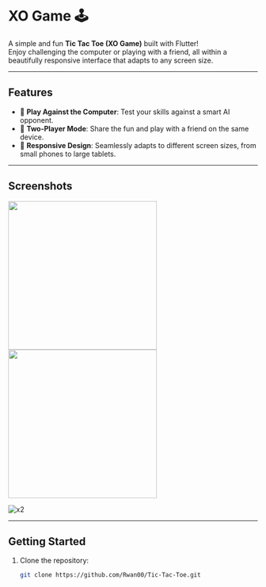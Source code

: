 # XO Game 🕹️

A simple and fun **Tic Tac Toe (XO Game)** built with Flutter!  
Enjoy challenging the computer or playing with a friend, all within a beautifully responsive interface that adapts to any screen size.

---

## **Features**
- 🤖 **Play Against the Computer**: Test your skills against a smart AI opponent.  
- 👫 **Two-Player Mode**: Share the fun and play with a friend on the same device.  
- 📱 **Responsive Design**: Seamlessly adapts to different screen sizes, from small phones to large tablets.  

---

## **Screenshots**  

<div>
   <img src = "https://github.com/user-attachments/assets/a5ed71c4-b41b-45bd-96e5-db5b2ca37b21" width = "300">
   <img src = "https://github.com/user-attachments/assets/5bb3f00e-7e7b-4866-bae5-ce5628a6de68" width = "300">
</div>

![x2](https://github.com/user-attachments/assets/1afff86c-df2f-4073-8810-6f2c72f28bc9)

---

## **Getting Started**
1. Clone the repository:
   ```bash
   git clone https://github.com/Rwan00/Tic-Tac-Toe.git

